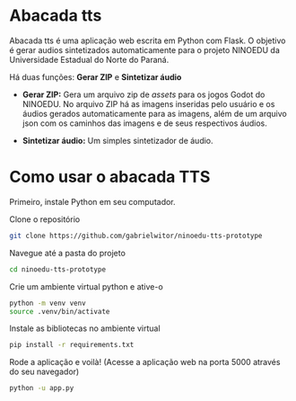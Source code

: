 # Abacada tts

Abacada tts é uma aplicação web escrita em Python com Flask. O objetivo é gerar audios sintetizados automaticamente para o projeto NINOEDU da Universidade Estadual do Norte do Paraná.

Há duas funções: **Gerar ZIP** e **Sintetizar áudio**

- **Gerar ZIP:** Gera um arquivo zip de *assets* para os jogos Godot do NINOEDU. No arquivo ZIP há as imagens inseridas pelo usuário e os áudios gerados automaticamente para as imagens, além de um arquivo json com os caminhos das imagens e de seus respectivos áudios. 

- **Sintetizar áudio:** Um simples sintetizador de áudio.

# Como usar o abacada TTS

Primeiro, instale Python em seu computador.

Clone o repositório

```bash
git clone https://github.com/gabrielwitor/ninoedu-tts-prototype
```

Navegue até a pasta do projeto

```bash
cd ninoedu-tts-prototype
```
Crie um ambiente virtual python e ative-o

```bash
python -m venv venv
source .venv/bin/activate
```
Instale as bibliotecas no ambiente virtual

```bash
pip install -r requirements.txt
```

Rode a aplicação e voilà! (Acesse a aplicação web na porta 5000 através do seu navegador)

```bash
python -u app.py
```